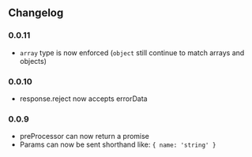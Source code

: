 ## Changelog ##

### 0.0.11 ###
* `array` type is now enforced (`object` still continue to match arrays and objects)

### 0.0.10 ###
* response.reject now accepts errorData

### 0.0.9 ###
* preProcessor can now return a promise
* Params can now be sent shorthand like: `{ name: 'string' }`

